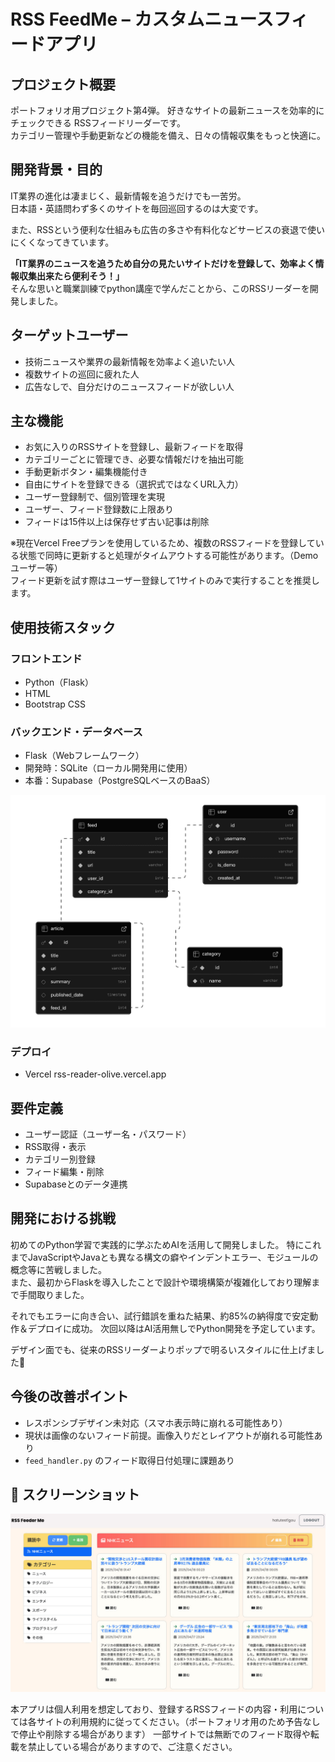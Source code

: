 # RSS FeedMe – カスタムニュースフィードアプリ

## プロジェクト概要

ポートフォリオ用プロジェクト第4弾。
好きなサイトの最新ニュースを効率的にチェックできる RSSフィードリーダーです。  
カテゴリー管理や手動更新などの機能を備え、日々の情報収集をもっと快適に。



## 開発背景・目的

IT業界の進化は凄まじく、最新情報を追うだけでも一苦労。  
日本語・英語問わず多くのサイトを毎回巡回するのは大変です。

また、RSSという便利な仕組みも広告の多さや有料化などサービスの衰退で使いにくくなってきています。

**「IT業界のニュースを追うため自分の見たいサイトだけを登録して、効率よく情報収集出来たら便利そう！」**  
そんな思いと職業訓練でpython講座で学んだことから、このRSSリーダーを開発しました。



## ターゲットユーザー

- 技術ニュースや業界の最新情報を効率よく追いたい人  
- 複数サイトの巡回に疲れた人  
- 広告なしで、自分だけのニュースフィードが欲しい人


## 主な機能

- お気に入りのRSSサイトを登録し、最新フィードを取得
- カテゴリーごとに管理でき、必要な情報だけを抽出可能
- 手動更新ボタン・編集機能付き
- 自由にサイトを登録できる（選択式ではなくURL入力）
- ユーザー登録制で、個別管理を実現
- ユーザー、フィード登録数に上限あり
- フィードは15件以上は保存せず古い記事は削除

※現在Vercel Freeプランを使用しているため、複数のRSSフィードを登録している状態で同時に更新すると処理がタイムアウトする可能性があります。（Demoユーザー等）  
フィード更新を試す際はユーザー登録して1サイトのみで実行することを推奨します。

## 使用技術スタック

### フロントエンド

- Python（Flask）
- HTML
- Bootstrap CSS

### バックエンド・データベース

- Flask（Webフレームワーク）
- 開発時：SQLite（ローカル開発用に使用）
- 本番：Supabase（PostgreSQLベースのBaaS）

![ダッシュボード](app/static/images/supabase-ER.png)

### デプロイ

- Vercel
rss-reader-olive.vercel.app



## 要件定義

- ユーザー認証（ユーザー名・パスワード）
- RSS取得・表示
- カテゴリー別登録
- フィード編集・削除
- Supabaseとのデータ連携



## 開発における挑戦

初めてのPython学習で実践的に学ぶためAIを活用して開発しました。
特にこれまでJavaScriptやJavaとも異なる構文の癖やインデントエラー、モジュールの概念等に苦戦しました。  
また、最初からFlaskを導入したことで設計や環境構築が複雑化しており理解まで手間取りました。

それでもエラーに向き合い、試行錯誤を重ねた結果、約85%の納得度で安定動作＆デプロイに成功。
次回以降はAI活用無しでPython開発を予定しています。

デザイン面でも、従来のRSSリーダーよりポップで明るいスタイルに仕上げました🎨


## 今後の改善ポイント

- レスポンシブデザイン未対応（スマホ表示時に崩れる可能性あり）
- 現状は画像のないフィード前提。画像入りだとレイアウトが崩れる可能性あり
- `feed_handler.py` のフィード取得日付処理に課題あり



## 📸 スクリーンショット

![ダッシュボード](app/static/images/feedmepic.jpg)



本アプリは個人利用を想定しており、登録するRSSフィードの内容・利用については各サイトの利用規約に従ってください。（ポートフォリオ用のため予告なしで停止や削除する場合があります）
一部サイトでは無断でのフィード取得や転載を禁止している場合がありますので、ご注意ください。
